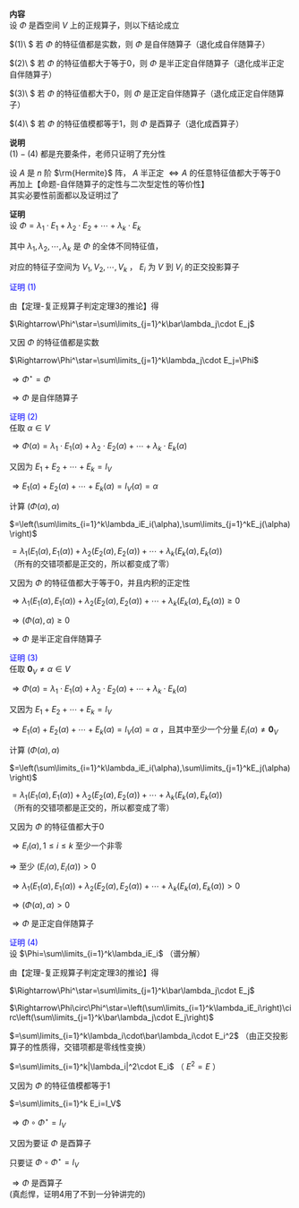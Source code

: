 **内容**  
设 $\Phi$ 是酉空间 $V$ 上的正规算子，则以下结论成立  
  
 $(1)\ $ 若 $\Phi$ 的特征值都是实数，则 $\Phi$ 是自伴随算子（退化成自伴随算子）  
  
 $(2)\ $ 若 $\Phi$ 的特征值都大于等于0，则 $\Phi$ 是半正定自伴随算子（退化成半正定自伴随算子）  
  
 $(3)\ $ 若 $\Phi$ 的特征值都大于0，则 $\Phi$ 是正定自伴随算子（退化成正定自伴随算子）  
  
 $(4)\ $ 若 $\Phi$ 的特征值模都等于1，则 $\Phi$ 是酉算子（退化成酉算子）  
  
**说明**  
 $(1)-(4)$ 都是充要条件，老师只证明了充分性  
  
设 $A$ 是 $n$ 阶 $\rm{Hermite}$ 阵， $A$ 半正定 $\Leftrightarrow A$ 的任意特征值都大于等于0  
再加上【命题-自伴随算子的定性与二次型定性的等价性】  
其实必要性前面都以及证明过了  
  
**证明**  
设 $\Phi=\lambda_1\cdot E_1+\lambda_2\cdot E_2+\cdots+\lambda_k\cdot E_k$  
  
其中 $\lambda_1,\lambda_2,\cdots,\lambda_k$ 是 $\Phi$ 的全体不同特征值，  
  
对应的特征子空间为 $V_1,V_2,\cdots,V_k$ ， $E_i$ 为 $V$ 到 $V_i$ 的正交投影算子  
  
<font color=blue>证明 $(1)$ </font>  
  
由【定理-复正规算子判定定理3的推论】得  
  
 $\Rightarrow\Phi^\star=\sum\limits_{j=1}^k\bar\lambda_j\cdot E_j$  
  
又因 $\Phi$ 的特征值都是实数  
  
 $\Rightarrow\Phi^\star=\sum\limits_{j=1}^k\lambda_j\cdot E_j=\Phi$  
  
 $\Rightarrow\Phi^\star=\Phi$  
  
 $\Rightarrow\Phi$ 是自伴随算子  
  
<font color=blue>证明 $(2)$ </font>  
任取 $\alpha\in V$  
  
 $\Rightarrow\Phi(\alpha)=\lambda_1\cdot E_1(\alpha)+\lambda_2\cdot E_2(\alpha)+\cdots+\lambda_k\cdot E_k(\alpha)$  
  
又因为 $E_1+E_2+\cdots+E_k=I_V$  
  
 $\Rightarrow E_1(\alpha)+E_2(\alpha)+\cdots+E_k(\alpha)=I_V(\alpha)=\alpha$  
  
计算 $(\Phi(\alpha),\alpha)$  
  
 $=\left(\sum\limits_{i=1}^k\lambda_iE_i(\alpha),\sum\limits_{j=1}^kE_j(\alpha)\right)$  
  
 $=\lambda_1(E_1(\alpha),E_1(\alpha))+\lambda_2(E_2(\alpha),E_2(\alpha))+\cdots+\lambda_k(E_k(\alpha),E_k(\alpha))$  
（所有的交错项都是正交的，所以都变成了零）  
  
又因为 $\Phi$ 的特征值都大于等于0，并且内积的正定性  
  
 $\Rightarrow\lambda_1(E_1(\alpha),E_1(\alpha))+\lambda_2(E_2(\alpha),E_2(\alpha))+\cdots+\lambda_k(E_k(\alpha),E_k(\alpha))\geq0$  
  
 $\Rightarrow(\Phi(\alpha),\alpha)\geq0$  
  
 $\Rightarrow\Phi$ 是半正定自伴随算子  
  
<font color=blue>证明 $(3)$ </font>  
任取 $\mathbf0_V\neq\alpha\in V$  
  
 $\Rightarrow\Phi(\alpha)=\lambda_1\cdot E_1(\alpha)+\lambda_2\cdot E_2(\alpha)+\cdots+\lambda_k\cdot E_k(\alpha)$  
  
又因为 $E_1+E_2+\cdots+E_k=I_V$  
  
 $\Rightarrow E_1(\alpha)+E_2(\alpha)+\cdots+E_k(\alpha)=I_V(\alpha)=\alpha$ ，且其中至少一个分量 $E_i(\alpha)\neq\mathbf0_V$  
  
计算 $(\Phi(\alpha),\alpha)$  
  
 $=\left(\sum\limits_{i=1}^k\lambda_iE_i(\alpha),\sum\limits_{j=1}^kE_j(\alpha)\right)$  
  
 $=\lambda_1(E_1(\alpha),E_1(\alpha))+\lambda_2(E_2(\alpha),E_2(\alpha))+\cdots+\lambda_k(E_k(\alpha),E_k(\alpha))$  
（所有的交错项都是正交的，所以都变成了零）  
  
又因为 $\Phi$ 的特征值都大于0  
  
 $\Rightarrow E_i(\alpha),1\le i\le k$ 至少一个非零  
  
 $\Rightarrow$ 至少 $(E_i(\alpha),E_i(\alpha))>0$  
  
 $\Rightarrow\lambda_1(E_1(\alpha),E_1(\alpha))+\lambda_2(E_2(\alpha),E_2(\alpha))+\cdots+\lambda_k(E_k(\alpha),E_k(\alpha))>0$  
  
 $\Rightarrow(\Phi(\alpha),\alpha)>0$  
  
 $\Rightarrow\Phi$ 是正定自伴随算子  
  
<font color=blue>证明 $(4)$ </font>  
设 $\Phi=\sum\limits_{i=1}^k\lambda_iE_i$ （谱分解）  
  
由【定理-复正规算子判定定理3的推论】得  
  
 $\Rightarrow\Phi^\star=\sum\limits_{j=1}^k\bar\lambda_j\cdot E_j$  
  
 $\Rightarrow\Phi\circ\Phi^\star=\left(\sum\limits_{i=1}^k\lambda_iE_i\right)\circ\left(\sum\limits_{j=1}^k\bar\lambda_j\cdot E_j\right)$  
  
 $=\sum\limits_{i=1}^k\lambda_i\cdot\bar\lambda_i\cdot E_i^2$ （由正交投影算子的性质得，交错项都是零线性变换）  
  
 $=\sum\limits_{i=1}^k|\lambda_i|^2\cdot E_i$ （ $E^2=E$ ）  
  
又因为 $\Phi$ 的特征值模都等于1  
  
 $=\sum\limits_{i=1}^k E_i=I_V$  
  
 $\Rightarrow\Phi\circ\Phi^\star=I_V$  
  
又因为要证 $\Phi$ 是酉算子  
  
只要证 $\Phi\circ\Phi^\star=I_V$  
  
 $\Rightarrow\Phi$ 是酉算子  
(真彪悍，证明4用了不到一分钟讲完的)  
